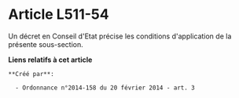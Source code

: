 # Article L511-54

Un décret en Conseil d'Etat précise les conditions d'application de la présente sous-section.

**Liens relatifs à cet article**

	**Créé par**:

	  - Ordonnance n°2014-158 du 20 février 2014 - art. 3
